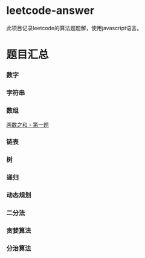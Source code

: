 # leetcode-answer
此项目记录leetcode的算法题题解，使用javascript语言。

# 题目汇总

### 数字

### 字符串

### 数组

[两数之和 - 第一题](https://github.com/laizimo/leetcode-answer/issues/2)

### 链表

### 树

### 递归

### 动态规划

### 二分法

### 贪婪算法

### 分治算法
